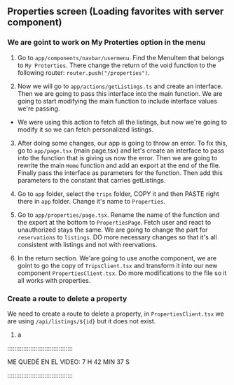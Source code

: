 ## Properties screen (Loading favorites with server component)

### We are goint to work on My Proterties option in the menu

1. Go to `app/components/navbar/usermenu`. Find the MenuItem that belongs to `My Proterties`. There change the return of the void function to the following router: `router.push("/properties")`.

2. Now we will go to `app/actions/getListings.ts` and create an interface. Then we are going to pass this interface into the main function. We are going to start modifying the main function to include interface values we're passing.

-   We were using this action to fetch all the listings, but now we're going to modify it so we can fetch personalized listings.

3. After doing some changes, our app is going to throw an error. To fix this, go to `app/page.tsx` (main page.tsx) and let's create an interface to pass into the function that is giving us now the error. Then we are going to rewrite the main `Home` function and add an export at the end of the file. Finally pass the interface as parameters for the function. Then add this parameters to the constant that carries getListings.

4. Go to `app` folder, select the `trips` folder, COPY it and then PASTE right there in `app` folder. Change it's name to `Properties`.

5. Go to `app/properties/page.tsx`. Rename the name of the function and the export at the bottom to `PropertiesPage`. Fetch user and react to unauthorized stays the same. We are going to change the part for `reservations` to `listings`. DO more necessary changes so that it's all consistent with listings and not with reervations.

6. In the return section. We'are going to use anothe component, we are goint to go the copy of `TripsClient.tsx` and transform it into our new component `PropertiesClient.tsx`. Do more modifications to the file so it all works with properties.

### Create a route to delete a property

We need to create a route to delete a property, in `PropertiesClient.tsx` we are using `/api/listings/${id}` but it does not exist.

1. a

:::::::::::::::::::::::::::::::::::::

ME QUEDÉ EN EL VIDEO: 7 H 42 MIN 37 S

:::::::::::::::::::::::::::::::::::::
